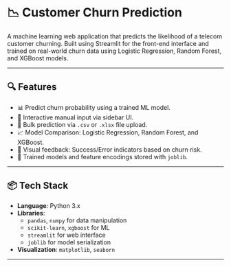 # 📉 Customer Churn Prediction 

A machine learning web application that predicts the likelihood of a telecom customer churning. Built using Streamlit for the front-end interface and trained on real-world churn data using Logistic Regression, Random Forest, and XGBoost models.

---

## 🔍 Features

- 📊 Predict churn probability using a trained ML model.
- 👤 Interactive manual input via sidebar UI.
- 📂 Bulk prediction via `.csv` or `.xlsx` file upload.
- 📈 Model Comparison: Logistic Regression, Random Forest, and XGBoost.
- 🎨 Visual feedback: Success/Error indicators based on churn risk.
- 💾 Trained models and feature encodings stored with `joblib`.

---

## 📦 Tech Stack

- **Language**: Python 3.x
- **Libraries**:
  - `pandas`, `numpy` for data manipulation
  - `scikit-learn`, `xgboost` for ML
  - `streamlit` for web interface
  - `joblib` for model serialization
- **Visualization**: `matplotlib`, `seaborn`

---

